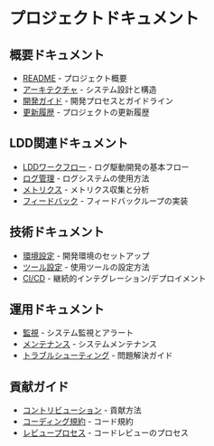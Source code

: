 # プロジェクトドキュメント

## 概要ドキュメント
- [README](../readme.md) - プロジェクト概要
- [アーキテクチャ](architecture.md) - システム設計と構造
- [開発ガイド](development-guide.md) - 開発プロセスとガイドライン
- [更新履歴](changelog.md) - プロジェクトの更新履歴

## LDD関連ドキュメント
- [LDDワークフロー](ldd/workflow.md) - ログ駆動開発の基本フロー
- [ログ管理](ldd/logging.md) - ログシステムの使用方法
- [メトリクス](ldd/metrics.md) - メトリクス収集と分析
- [フィードバック](ldd/feedback.md) - フィードバックループの実装

## 技術ドキュメント
- [環境設定](technical/environment.md) - 開発環境のセットアップ
- [ツール設定](technical/tools.md) - 使用ツールの設定方法
- [CI/CD](technical/cicd.md) - 継続的インテグレーション/デプロイメント

## 運用ドキュメント
- [監視](operations/monitoring.md) - システム監視とアラート
- [メンテナンス](operations/maintenance.md) - システムメンテナンス
- [トラブルシューティング](operations/troubleshooting.md) - 問題解決ガイド

## 貢献ガイド
- [コントリビューション](contributing.md) - 貢献方法
- [コーディング規約](coding-standards.md) - コード規約
- [レビュープロセス](review-process.md) - コードレビューのプロセス  